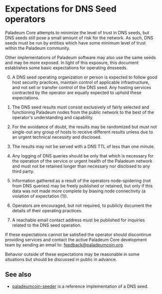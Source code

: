 Expectations for DNS Seed operators
====================================

Paladeum Core attempts to minimize the level of trust in DNS seeds,
but DNS seeds still pose a small amount of risk for the network.
As such, DNS seeds must be run by entities which have some minimum
level of trust within the Paladeum community.

Other implementations of Paladeum software may also use the same
seeds and may be more exposed. In light of this exposure, this
document establishes some basic expectations for operating dnsseeds.

0. A DNS seed operating organization or person is expected to follow good
host security practices, maintain control of applicable infrastructure,
and not sell or transfer control of the DNS seed. Any hosting services
contracted by the operator are equally expected to uphold these expectations.

1. The DNS seed results must consist exclusively of fairly selected and
functioning Paladeum nodes from the public network to the best of the
operator's understanding and capability.

2. For the avoidance of doubt, the results may be randomized but must not
single-out any group of hosts to receive different results unless due to an
urgent technical necessity and disclosed.

3. The results may not be served with a DNS TTL of less than one minute.

4. Any logging of DNS queries should be only that which is necessary
for the operation of the service or urgent health of the Paladeum
network and must not be retained longer than necessary nor disclosed
to any third party.

5. Information gathered as a result of the operators node-spidering
(not from DNS queries) may be freely published or retained, but only
if this data was not made more complete by biasing node connectivity
(a violation of expectation (1)).

6. Operators are encouraged, but not required, to publicly document the
details of their operating practices.

7. A reachable email contact address must be published for inquiries
related to the DNS seed operation.

If these expectations cannot be satisfied the operator should
discontinue providing services and contact the active Paladeum
Core development team by sending an email to:
[feedback@paladeumcoin.org](mailto:feedback@paladeumcoin.org).

Behavior outside of these expectations may be reasonable in some
situations but should be discussed in public in advance.

See also
----------
- [paladeumcoin-seeder](https://github.com/PaladeumProject/paladeumcoin-seeder) is a reference implementation of a DNS seed.
